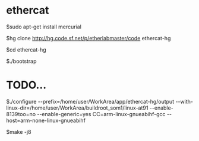 # ethercat

$sudo apt-get install mercurial

$hg clone http://hg.code.sf.net/p/etherlabmaster/code ethercat-hg

$cd ethercat-hg

$./bootstrap

# TODO...
$./configure --prefix=/home/user/WorkArea/app/ethercat-hg/output --with-linux-dir=/home/user/WorkArea/buildroot_som1/linux-at91 --enable-8139too=no --enable-generic=yes CC=arm-linux-gnueabihf-gcc --host=arm-none-linux-gnueabihf

$make -j8


